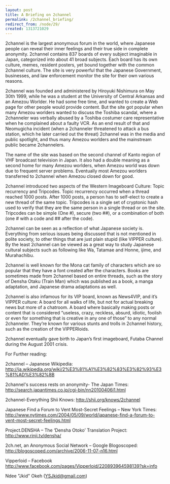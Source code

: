 ```yaml
---
layout: post
title: A Briefing on 2channel
permalink: /2channel_briefing/
redirect_from: /node/29/
created: 1313721029
---
```

2channel is the largest anonymous forum in the world, where Japanese people can reveal their inner feelings and their true side in complete anonymity. 2channel contains 837 boards of every subject imaginable in Japan, categorized into about 41 broad subjects. Each board has its own culture, memes, resident posters, yet bound together with the common 2channel culture.  The site is very powerful that the Japanese Government, businesses, and law enforcement monitor the site for their own various reasons.

2channel was founded and administered by Hiroyuki Nishimura on May 30th 1999, while he was a student at the University of Central Arkansas and an Amezou Worlder. He had some free time, and wanted to create a Web page for other people would provide content. But the site got popular when many Amezou worlders wanted to discuss the Toshiba scandal, where a 2channeler was verbally abused by a Toshiba costumer care representative when he complained about a faulty VCR. As an end result of that and Neomugicha incident (when a 2channeler threatened to attack a bus station, which he later carried out the threat) 2channel was in the media and public spotlight, and thus many Amezou worlders and the mainstream public became 2channelers.

The name of the site was based on the second channel of Kanto region of VHF broadcast television in Japan. It also had a double meaning as a second home for many Amezou worlders, when Amezou world was down due to frequent server problems. Eventually most Amezou worlders transferred to 2channel when Amezou closed down for good.

2channel introduced two aspects of the Western Imageboard Culture: Topic recurrency and Tripcodes. Topic recurrency occurred when a thread reached 1000 posts. After 1000 posts, a person has to self-elect to create a new thread of the same topic. Tripcodes is a single set of cryptonic hash used to verify that they are the same person in a single thread or on the site. Tripcodes can be simple (One #), secure (two ##), or a combination of both (one # with a code and ## after the code). 

2channel can be seen as a reflection of what Japanese society is. Everything from serious issues being discussed that is not mentioned in polite society, to other things that are just plain stupid (like VIPPER culture). By the least 2channel can be viewed as a great way to study Japanese cultural subjects such as following like Wa, Tatamae and Honne, ijime, and Murahachibu.

2channel is well known for the Mona cat family of characters which are so popular that they have a font created after the characters. Books are sometimes made from 2channel based on entire threads, such as the story of Densha Otaku (Train Man) which was published as a book, a manga adaptation, and Japanese drama adaptations as well.

2channel is also infamous for its VIP board, known as News4VIP, and it’s VIPPER culture: A board for all walks of life, but not for actual breaking news but more of a chatroom. A board where basically making posts or content that is considered “useless, crazy, reckless, absurd, idiotic, foolish or even for something that is creative in any one of those” to any normal 2channeler. They’re known for various stunts and trolls in 2channel history, such as the creation of the VIPPERloids.

2channel eventually gave birth to Japan’s first imageboard, Futaba Channel during the August 2001 crisis.

For Further reading: 

2channel – Japanese Wikipedia: http://ja.wikipedia.org/wiki/2%E3%81%A1%E3%82%83%E3%82%93%E3%81%AD%E3%82%8B

2channel's success rests on anonymity- The Japan Times: http://search.japantimes.co.jp/cgi-bin/nn20100406i1.html

2channel-Everything Shii Knows: http://shii.org/knows/2channel

Japanese Find a Forum to Vent Most-Secret Feelings – New York Times: http://www.nytimes.com/2004/05/09/world/japanese-find-a-forum-to-vent-most-secret-feelings.html

Project.DENSHA – The ‘Densha Otoko’ Translation Project: http://www.rinji.tv/densha/

2ch.net, an Anonymous Social Network – Google Blogoscoped: http://blogoscoped.com/archive/2006-11-07-n16.html

Vipperloid – Facebook http://www.facebook.com/pages/Vipperloid/220893964598139?sk=info

Ndee "Jkid" Okeh (YSJkid@gmail.com)
